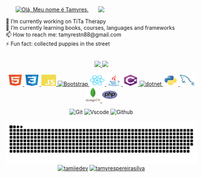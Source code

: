 <div align="center">
  <img align="right" src="https://64.media.tumblr.com/31fca450a7cf89369e51328b80f7c8d8/tumblr_mo7etqt46g1sutxdmo1_250.gif" width="260"/>

  <a href="https://git.io/typing-svg">
    <img src="https://readme-typing-svg.herokuapp.com?font=Comic&size=25&color=blue&center=true&vCenter=true&width=700&lines=Hi!+Call+me+Tamie+👋🏽+Full+Stack+Developer+💻;" alt="Olá, Meu nome é Tamyres.">
  </a>
</div>
<p>
🔭 I’m currently working on TiTa Therapy
  <br>
🌱 I’m currently learning books, courses, languages and frameworks
  <br>
📫 How to reach me: tamyrestn88@gmail.com
  <br>
⚡ Fun fact: collected puppies in the street 
  </p>

<br>

<div align="center">
  <a href="https://github.com/tamyrespereirasilva">
  <img height="150em" src="https://github-readme-stats.vercel.app/api?username=tamyrespereirasilva&show_icons=true&theme=dark&include_all_commits=true&count_private=true"/>
  <img height="150em" src="https://github-readme-stats.vercel.app/api/top-langs/?username=tamyrespereirasilva&layout=compact&langs_count=7&theme=dark"/>
</div>

 <br>

<div align="center">
  <img alt="HTML" height="30" width="40" title="HTML5" src="https://raw.githubusercontent.com/devicons/devicon/master/icons/html5/html5-original.svg" />
  <img alt="CSS" height="30" width="40" title="CSS3" src="https://raw.githubusercontent.com/devicons/devicon/master/icons/css3/css3-original.svg" />
  <img alt="JavaScript" height="30" width="40" title="JavaScript" src="https://raw.githubusercontent.com/devicons/devicon/master/icons/javascript/javascript-plain.svg"/>
  <img alt="Bootstrap" height="30" width="40" title="Bootstrap" src="https://cdn.jsdelivr.net/gh/devicons/devicon/icons/bootstrap/bootstrap-plain.svg" />
  <img alt="React" height="30" width="40" title="ReactJS" src="https://raw.githubusercontent.com/devicons/devicon/master/icons/react/react-original.svg" />
  <img alt="Java" height="30" width="40" title="Java" src="https://raw.githubusercontent.com/devicons/devicon/master/icons/java/java-original.svg" />
  <img alt="Csharp" height="30" width="40" title="C#" src="https://raw.githubusercontent.com/devicons/devicon/master/icons/csharp/csharp-original.svg" />
  <img alt="dotnet" height="30" width="40" title="Dotnet"  src="https://cdn.jsdelivr.net/gh/devicons/devicon/icons/dotnetcore/dotnetcore-original.svg" />
  <img alt="Python" height="30" width="40" title="Python" src="https://raw.githubusercontent.com/devicons/devicon/master/icons/python/python-original.svg" />
  <img alt="Mysql" height="30" width="40" title="MySql" src="https://raw.githubusercontent.com/devicons/devicon/master/icons/mysql/mysql-original.svg" />
  <img src="https://raw.githubusercontent.com/devicons/devicon/master/icons/mongodb/mongodb-original-wordmark.svg" alt="mongodb" width="40" height="40"/> </a>
  <img src="https://raw.githubusercontent.com/devicons/devicon/master/icons/php/php-original.svg" alt="php" width="40" height="40"/> </a> </p>
  <img alt="Git" height="30" width="40" title="Git" src="https://cdn.jsdelivr.net/gh/devicons/devicon/icons/git/git-original.svg" />
   <img alt="Vscode" height="30" width="40" title="VSCode" src="https://cdn.jsdelivr.net/gh/devicons/devicon/icons/vscode/vscode-original.svg" />
  <img alt="Github" height="30" width="40" title="Github" src="https://cdn.jsdelivr.net/gh/devicons/devicon/icons/github/github-original.svg" />


</div>

<br>

<picture>
  <source media="(prefers-color-scheme: dark)" srcset="https://raw.githubusercontent.com/platane/platane/output/github-contribution-grid-snake-dark.svg">
  <source media="(prefers-color-scheme: light)" srcset="https://raw.githubusercontent.com/platane/platane/output/github-contribution-grid-snake.svg">
  <img alt="github contribution grid snake animation" src="https://raw.githubusercontent.com/platane/platane/output/github-contribution-grid-snake.svg">
</picture>

<br>

<div align="center">
<a href="https://twitter.com/tamiiedev" target="blank"><img align="center" src="https://raw.githubusercontent.com/rahuldkjain/github-profile-readme-generator/master/src/images/icons/Social/twitter.svg" alt="tamiiedev" height="20" width="30" /></a>
<a href="https://linkedin.com/in/tamyrespereirasilva" target="blank"><img align="center" src="https://raw.githubusercontent.com/rahuldkjain/github-profile-readme-generator/master/src/images/icons/Social/linked-in-alt.svg" alt="tamyrespereirasilva" height="20" width="30" /></a>
</div>

